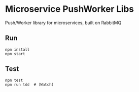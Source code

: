 # Microservice PushWorker Libs
Push/Worker library for microservices, built on RabbitMQ


## Run
    npm install
    npm start


## Test
    npm test
    npm run tdd  # (Watch)
